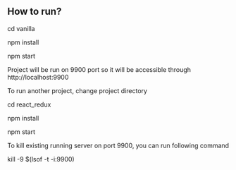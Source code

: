 ## How to run?

cd vanilla

npm install

npm start

Project will be run on 9900 port so it will be accessible through http://localhost:9900

To run another project, change project directory

cd react_redux

npm install

npm start

To kill existing running server on port 9900, you can run following command

kill -9 $(lsof -t -i:9900)
